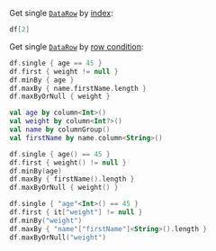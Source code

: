 [//]: # (title: Get rows)

<!---IMPORT org.jetbrains.kotlinx.dataframe.samples.api.Access-->

Get single [`DataRow`](DataRow.md) by [index](indexing.md):

<!---FUN getRowByIndex-->

```kotlin
df[2]
```

<dataFrame src="org.jetbrains.kotlinx.dataframe.samples.api.Access.getRowByIndex.html"/>
<!---END-->

Get single [`DataRow`](DataRow.md) by [row condition](DataRow.md#row-conditions):

<!---FUN getRowByCondition-->
<tabs>
<tab title="Properties">

```kotlin
df.single { age == 45 }
df.first { weight != null }
df.minBy { age }
df.maxBy { name.firstName.length }
df.maxByOrNull { weight }
```

</tab>
<tab title="Accessors">

```kotlin
val age by column<Int>()
val weight by column<Int?>()
val name by columnGroup()
val firstName by name.column<String>()

df.single { age() == 45 }
df.first { weight() != null }
df.minBy(age)
df.maxBy { firstName().length }
df.maxByOrNull { weight() }
```

</tab>
<tab title="Strings">

```kotlin
df.single { "age"<Int>() == 45 }
df.first { it["weight"] != null }
df.minBy("weight")
df.maxBy { "name"["firstName"]<String>().length }
df.maxByOrNull("weight")
```

</tab></tabs>
<dataFrame src="org.jetbrains.kotlinx.dataframe.samples.api.Access.getRowByCondition.html"/>
<!---END-->
